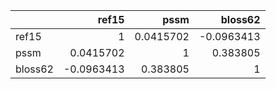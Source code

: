 |         |      ref15 |      pssm |    bloss62 |
|:--------|-----------:|----------:|-----------:|
| ref15   |  1         | 0.0415702 | -0.0963413 |
| pssm    |  0.0415702 | 1         |  0.383805  |
| bloss62 | -0.0963413 | 0.383805  |  1         |